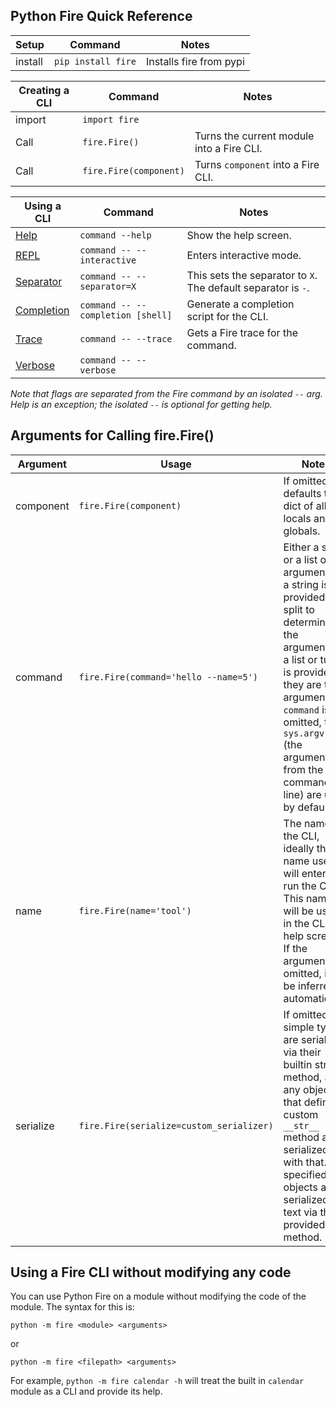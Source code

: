 ## Python Fire Quick Reference

| Setup   | Command             | Notes
| ------- | ------------------- | ----------
| install | `pip install fire`  | Installs fire from pypi

| Creating a CLI | Command                | Notes
| ---------------| ---------------------- | ----------
| import         | `import fire`          |
| Call           | `fire.Fire()`          | Turns the current module into a Fire CLI.
| Call           | `fire.Fire(component)` | Turns `component` into a Fire CLI.

| Using a CLI                                | Command                           | Notes          |
| ------------------------------------------ | -----------------                 | -------------- |
| [Help](using-cli.md#help-flag)             | `command --help`                  | Show the help screen. |
| [REPL](using-cli.md#interactive-flag)      | `command -- --interactive`        | Enters interactive mode. |
| [Separator](using-cli.md#separator-flag)   | `command -- --separator=X`        | This sets the separator to `X`. The default separator is `-`. |
| [Completion](using-cli.md#completion-flag) | `command -- --completion [shell]` | Generate a completion script for the CLI. |
| [Trace](using-cli.md#trace-flag)           | `command -- --trace`              | Gets a Fire trace for the command. |
| [Verbose](using-cli.md#verbose-flag)       | `command -- --verbose`            |                |

_Note that flags are separated from the Fire command by an isolated `--` arg.
Help is an exception; the isolated `--` is optional for getting help._

## Arguments for Calling fire.Fire()

| Argument  | Usage                     | Notes                                |
| --------- | ------------------------- | ------------------------------------ |
| component | `fire.Fire(component)`    | If omitted, defaults to a dict of all locals and globals. |
| command   | `fire.Fire(command='hello --name=5')` | Either a string or a list of arguments. If a string is provided, it is split to determine the arguments. If a list or tuple is provided, they are the arguments. If `command` is omitted, then `sys.argv[1:]` (the arguments from the command line) are used by default. |
| name      | `fire.Fire(name='tool')`  | The name of the CLI, ideally the name users will enter to run the CLI. This name will be used in the CLI's help screens. If the argument is omitted, it will be inferred automatically.|
| serialize | `fire.Fire(serialize=custom_serializer)` | If omitted, simple types are serialized via their builtin str method, and any objects that define a custom `__str__` method are serialized with that. If specified, all objects are serialized to text via the provided method. |

## Using a Fire CLI without modifying any code

You can use Python Fire on a module without modifying the code of the module.
The syntax for this is:

`python -m fire <module> <arguments>`

or

`python -m fire <filepath> <arguments>`

For example, `python -m fire calendar -h` will treat the built in `calendar`
module as a CLI and provide its help.
